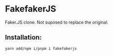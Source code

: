 # FakefakerJS
Faker.JS clone. Not suposed to replace the original.

## Installation:
`yarn add/npm i/pnpm i fakefakerjs`
